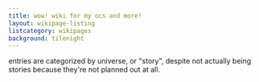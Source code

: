 ```yaml
---
title: wow! wiki for my ocs and more!
layout: wikipage-listing
listcategory: wikipages
background: tilenight
---
```


entries are categorized by universe, or "story", despite not actually being stories because they're not planned out at all.
